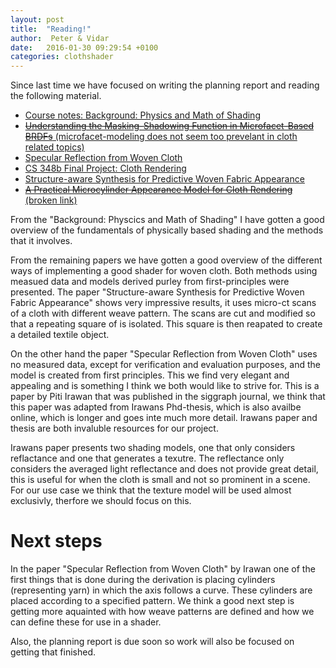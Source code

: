 ```yaml
---
layout: post
title:  "Reading!"
author:  Peter & Vidar
date:   2016-01-30 09:29:54 +0100
categories: clothshader
---
```


Since last time we have focused on writing the planning report and reading the following material. 

* [Course notes: Background: Physics and Math of Shading](http://blog.selfshadow.com/publications/s2013-shading-course/hoffman/s2013_pbs_physics_math_notes.pdf)
* [~~Understanding the Masking-Shadowing Function in Microfacet-Based BRDFs~~ (microfacet-modeling does not seem too prevelant in cloth related topics)](https://hal.inria.fr/hal-00942452v1/document)
* [Specular Reflection from Woven Cloth](https://www.cs.cornell.edu/~srm/publications/TOG12-cloth.html)
* [CS 348b Final Project: Cloth Rendering](https://graphics.stanford.edu/wikis/cs348b-09/lfyg/Final_Project_Writeup)
* [Structure-aware Synthesis for Predictive Woven Fabric Appearance](https://www.mitsuba-renderer.org/~wenzel/papers/ctcloth-sg12.pdf)
* [~~A Practical Microcylinder Appearance Model for Cloth Rendering~~ (broken link)](http://graphics.ucsd.edu/~henrik/papers/practical_microcylinder_appearance_model_for_cloth_rendering.pdf)

From the "Background: Physcics and Math of Shading" I have gotten a good overview of the fundamentals of physically based shading and the methods that it involves. 

From the remaining papers we have gotten a good overview of the different ways of implementing a good shader for woven cloth. Both methods using measued data and models derived purley from first-principles were presented. The paper "Structure-aware Synthesis for Predictive Woven Fabric Appearance" shows very impressive results, it uses micro-ct scans of a cloth with different weave pattern. The scans are cut and modified so that a repeating square of is isolated. This square is then reapated to create a detailed textile object. 

On the other hand the paper "Specular Reflection from Woven Cloth" uses no measured data, except for verification and evaluation purposes, and the model is created from first principles. This we find very elegant and appealing and is something I think we both would like to strive for. This is a paper by Piti Irawan that was published in the siggraph journal, we think that this paper was adapted from Irawans Phd-thesis, which is also availbe online, which is longer and goes inte much more detail. Irawans paper and thesis are both invaluble resources for our project. 

Irawans paper presents two shading models, one that only considers reflactance and one that generates a texutre. The reflectance only considers the averaged light reflectance and does not provide great detail, this is useful for when the cloth is small and not so prominent in a scene. For our use case we think that the texture model will be used almost exclusivly, therfore we should focus on this.

# Next steps
In the paper "Specular Reflection from Woven Cloth" by Irawan one of the first things that is done during the derivation is placing cylinders (representing yarn) in which the axis follows a curve. These cylinders are placed according to a specified pattern. We think a good next step is getting more aquainted with how weave patterns are defined and how we can define these for use in a shader. 

Also, the planning report is due soon so work will also be focused on getting that finished. 
